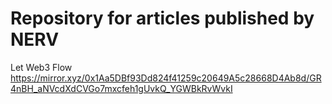 # Repository for articles published by NERV

Let Web3 Flow
https://mirror.xyz/0x1Aa5DBf93Dd824f41259c20649A5c28668D4Ab8d/GR4nBH_aNVcdXdCVGo7mxcfeh1gUvkQ_YGWBkRvWvkI
